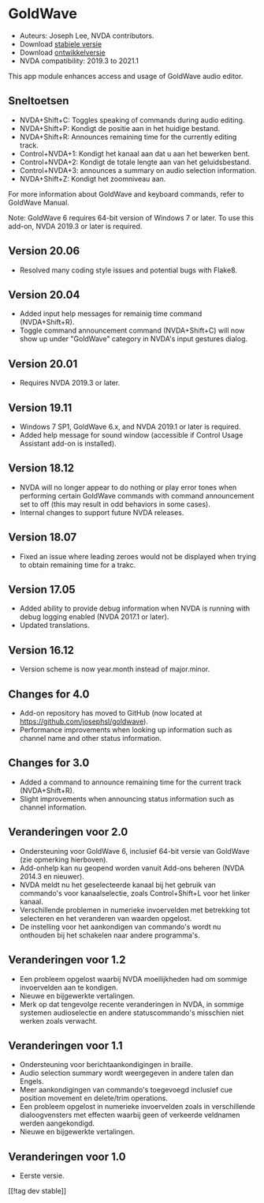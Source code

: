 # GoldWave #

* Auteurs: Joseph Lee, NVDA contributors.
* Download [stabiele versie][1]
* Download [ontwikkelversie][2]
* NVDA compatibility: 2019.3 to 2021.1

This app module enhances access and usage of GoldWave audio editor.

## Sneltoetsen ##

* NVDA+Shift+C: Toggles speaking of commands during audio editing.
* NVDA+Shift+P: Kondigt de positie aan in het huidige bestand.
* NVDA+Shift+R: Announces remaining time for the currently editing track.
* Control+NVDA+1: Kondigt het kanaal aan dat u aan het bewerken bent.
* Control+NVDA+2: Kondigt de totale lengte aan van het geluidsbestand.
* Control+NVDA+3: announces a summary on audio selection information.
* NVDA+Shift+Z: Kondigt het zoomniveau aan.

For more information about GoldWave and keyboard commands, refer to GoldWave
Manual.

Note: GoldWave 6 requires 64-bit version of Windows 7 or later. To use this
add-on, NVDA 2019.3 or later is required.

## Version 20.06

* Resolved many coding style issues and potential bugs with Flake8.

## Version 20.04

* Added input help messages for remainig time command (NVDA+Shift+R).
* Toggle command announcement command (NVDA+Shift+C) will now show up under
  "GoldWave" category in NVDA's input gestures dialog.

## Version 20.01

* Requires NVDA 2019.3 or later.

## Version 19.11

* Windows 7 SP1, GoldWave 6.x, and NVDA 2019.1 or later is required.
* Added help message for sound window (accessible if Control Usage Assistant
  add-on is installed).

## Version 18.12

* NVDA will no longer appear to do nothing or play error tones when
  performing certain GoldWave commands with command announcement set to off
  (this may result in odd behaviors in some cases).
* Internal changes to support future NVDA releases.

## Version 18.07

* Fixed an issue where leading zeroes would not be displayed when trying to
  obtain remaining time for a trakc.

## Version 17.05

* Added ability to provide debug information when NVDA is running with debug
  logging enabled (NVDA 2017.1 or later).
* Updated translations.

## Version 16.12

* Version scheme is now year.month instead of major.minor.

## Changes for 4.0

* Add-on repository has moved to GitHub (now located at
  https://github.com/josephsl/goldwave).
* Performance improvements when looking up information such as channel name
  and other status information.

## Changes for 3.0

* Added a command to announce remaining time for the current track
  (NVDA+Shift+R).
* Slight improvements when announcing status information such as channel
  information.

## Veranderingen voor 2.0

* Ondersteuning voor GoldWave 6, inclusief 64-bit versie van GoldWave (zie
  opmerking hierboven).
* Add-onhelp kan nu geopend worden vanuit Add-ons beheren (NVDA 2014.3 en
  nieuwer).
* NVDA meldt nu het geselecteerde kanaal bij het gebruik van commando's voor
  kanaalselectie, zoals Control+Shift+L voor het linker kanaal.
* Verschillende problemen in numerieke invoervelden met betrekking tot
  selecteren en het veranderen van waarden opgelost.
* De instelling voor het aankondigen van commando's wordt nu onthouden bij
  het schakelen naar andere programma's.

## Veranderingen voor 1.2

* Een probleem opgelost waarbij NVDA moeilijkheden had om sommige
  invoervelden aan te kondigen.
* Nieuwe en bijgewerkte vertalingen.
* Merk op dat tengevolge recente veranderingen in NVDA, in sommige systemen
  audioselectie en andere statuscommando's misschien niet werken zoals
  verwacht.

## Veranderingen voor 1.1

* Ondersteuning voor berichtaankondigingen in braille.
* Audio selection summary wordt weergegeven in andere talen dan Engels.
* Meer aankondigingen van commando's toegevoegd inclusief cue position
  movement en delete/trim operations.
* Een probleem opgelost in numerieke invoervelden zoals in verschillende
  dialoogvensters met effecten waarbij geen of verkeerde veldnamen werden
  aangekondigd.
* Nieuwe en bijgewerkte vertalingen.

## Veranderingen voor 1.0

* Eerste versie.

[[!tag dev stable]]

[1]: https://addons.nvda-project.org/files/get.php?file=gwv

[2]: https://addons.nvda-project.org/files/get.php?file=gwv-dev
